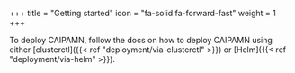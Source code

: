 +++
title = "Getting started"
icon = "fa-solid fa-forward-fast"
weight = 1
+++

To deploy CAIPAMN, follow the docs on how to deploy CAIPAMN using either
[clusterctl]({{< ref "deployment/via-clusterctl" >}}) or [Helm]({{< ref "deployment/via-helm" >}}).
